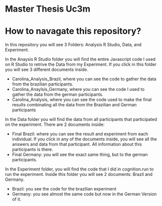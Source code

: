 # Master Thesis Uc3m 

# How to navagate this repository?
In this repository you will see 3 Folders: Analysis R Studio, Data, and Experiment.

In the Anaysis R Studio folder you will find the entire Javascript code I used on R Studio to retrive the Data from my Experiment. If you click in this folder you will see 3 different documents inside.
- Carolina_Analysis_Brazil, where you can see the code to gather the data from the brazilian participants.
- Carolina_Anaylsis_Germany, where you can see the code I used to gather the data from the german participants.
- Carolina_Analysis, where you can see the code used to make the final results combinating all the data from the Brazilian and German participants

In the Data folder you will find the data from all participants that participated on the experiment. There are 2 documents inside:
- Final Brazil: where you can see the result and experiment from each individual. If you click in any of the documents inside, you will see all the answers and data from that participant. All information about this participants is there. 
- Final Germany: you will see the exact same thing, but to the german participants.

In the Experiment folder, you will find the code that I did in cognition.run to run the experiment. Inside this folder you will see 2 documents: Brazil and Germany.
- Brazil: you see the code for the brazilian experiment
- Germany: you see almost the same code but now in the German Version of it. 

